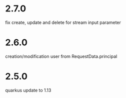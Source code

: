 # 2.7.0

fix create, update and delete for stream input parameter

# 2.6.0

creation/modification user from RequestData.principal

# 2.5.0

quarkus update to 1.13